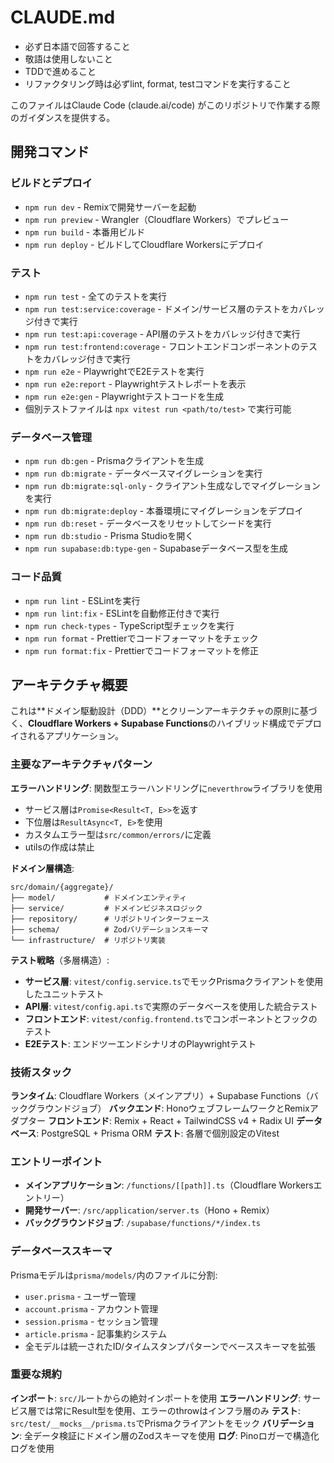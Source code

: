 # CLAUDE.md

- 必ず日本語で回答すること
- 敬語は使用しないこと
- TDDで進めること
- リファクタリング時は必ずlint, format, testコマンドを実行すること

このファイルはClaude Code (claude.ai/code) がこのリポジトリで作業する際のガイダンスを提供する。

## 開発コマンド

### ビルドとデプロイ

- `npm run dev` - Remixで開発サーバーを起動
- `npm run preview` - Wrangler（Cloudflare Workers）でプレビュー
- `npm run build` - 本番用ビルド
- `npm run deploy` - ビルドしてCloudflare Workersにデプロイ

### テスト

- `npm run test` - 全てのテストを実行
- `npm run test:service:coverage` - ドメイン/サービス層のテストをカバレッジ付きで実行
- `npm run test:api:coverage` - API層のテストをカバレッジ付きで実行
- `npm run test:frontend:coverage` - フロントエンドコンポーネントのテストをカバレッジ付きで実行
- `npm run e2e` - PlaywrightでE2Eテストを実行
- `npm run e2e:report` - Playwrightテストレポートを表示
- `npm run e2e:gen` - Playwrightテストコードを生成
- 個別テストファイルは `npx vitest run <path/to/test>` で実行可能

### データベース管理

- `npm run db:gen` - Prismaクライアントを生成
- `npm run db:migrate` - データベースマイグレーションを実行
- `npm run db:migrate:sql-only` - クライアント生成なしでマイグレーションを実行
- `npm run db:migrate:deploy` - 本番環境にマイグレーションをデプロイ
- `npm run db:reset` - データベースをリセットしてシードを実行
- `npm run db:studio` - Prisma Studioを開く
- `npm run supabase:db:type-gen` - Supabaseデータベース型を生成

### コード品質

- `npm run lint` - ESLintを実行
- `npm run lint:fix` - ESLintを自動修正付きで実行
- `npm run check-types` - TypeScript型チェックを実行
- `npm run format` - Prettierでコードフォーマットをチェック
- `npm run format:fix` - Prettierでコードフォーマットを修正

## アーキテクチャ概要

これは**ドメイン駆動設計（DDD）**とクリーンアーキテクチャの原則に基づく、**Cloudflare Workers + Supabase Functions**のハイブリッド構成でデプロイされるアプリケーション。

### 主要なアーキテクチャパターン

**エラーハンドリング**: 関数型エラーハンドリングに`neverthrow`ライブラリを使用

- サービス層は`Promise<Result<T, E>>`を返す
- 下位層は`ResultAsync<T, E>`を使用
- カスタムエラー型は`src/common/errors/`に定義
- utilsの作成は禁止

**ドメイン層構造**:

```
src/domain/{aggregate}/
├── model/           # ドメインエンティティ
├── service/         # ドメインビジネスロジック
├── repository/      # リポジトリインターフェース
├── schema/          # Zodバリデーションスキーマ
└── infrastructure/  # リポジトリ実装
```

**テスト戦略**（多層構造）:

- **サービス層**: `vitest/config.service.ts`でモックPrismaクライアントを使用したユニットテスト
- **API層**: `vitest/config.api.ts`で実際のデータベースを使用した統合テスト
- **フロントエンド**: `vitest/config.frontend.ts`でコンポーネントとフックのテスト
- **E2Eテスト**: エンドツーエンドシナリオのPlaywrightテスト

### 技術スタック

**ランタイム**: Cloudflare Workers（メインアプリ）+ Supabase Functions（バックグラウンドジョブ）
**バックエンド**: HonoウェブフレームワークとRemixアダプター
**フロントエンド**: Remix + React + TailwindCSS v4 + Radix UI
**データベース**: PostgreSQL + Prisma ORM
**テスト**: 各層で個別設定のVitest

### エントリーポイント

- **メインアプリケーション**: `/functions/[[path]].ts`（Cloudflare Workersエントリー）
- **開発サーバー**: `/src/application/server.ts`（Hono + Remix）
- **バックグラウンドジョブ**: `/supabase/functions/*/index.ts`

### データベーススキーマ

Prismaモデルは`prisma/models/`内のファイルに分割:

- `user.prisma` - ユーザー管理
- `account.prisma` - アカウント管理
- `session.prisma` - セッション管理
- `article.prisma` - 記事集約システム
- 全モデルは統一されたID/タイムスタンプパターンでベーススキーマを拡張

### 重要な規約

**インポート**: `src/`ルートからの絶対インポートを使用
**エラーハンドリング**: サービス層では常にResult型を使用、エラーのthrowはインフラ層のみ
**テスト**: `src/test/__mocks__/prisma.ts`でPrismaクライアントをモック
**バリデーション**: 全データ検証にドメイン層のZodスキーマを使用
**ログ**: Pinoロガーで構造化ログを使用
